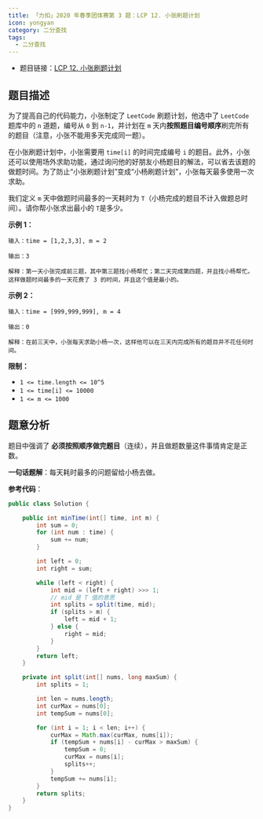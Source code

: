```yaml
---
title: 「力扣」2020 年春季团体赛第 3 题：LCP 12. 小张刷题计划
icon: yongyan
category: 二分查找
tags:
  - 二分查找
---
```


+ 题目链接：[LCP 12. 小张刷题计划](https://leetcode-cn.com/problems/xiao-zhang-shua-ti-ji-hua/)

## 题目描述

为了提高自己的代码能力，小张制定了 `LeetCode` 刷题计划，他选中了 `LeetCode` 题库中的 `n` 道题，编号从 `0` 到 `n-1`，并计划在 `m` 天内**按照题目编号顺序**刷完所有的题目（注意，小张不能用多天完成同一题）。

在小张刷题计划中，小张需要用 `time[i]` 的时间完成编号 `i` 的题目。此外，小张还可以使用场外求助功能，通过询问他的好朋友小杨题目的解法，可以省去该题的做题时间。为了防止“小张刷题计划”变成“小杨刷题计划”，小张每天最多使用一次求助。

我们定义 `m` 天中做题时间最多的一天耗时为 `T`（小杨完成的题目不计入做题总时间）。请你帮小张求出最小的 `T`是多少。

**示例 1：**

```
输入：time = [1,2,3,3], m = 2

输出：3

解释：第一天小张完成前三题，其中第三题找小杨帮忙；第二天完成第四题，并且找小杨帮忙。这样做题时间最多的一天花费了 3 的时间，并且这个值是最小的。
```

**示例 2：**

```
输入：time = [999,999,999], m = 4

输出：0

解释：在前三天中，小张每天求助小杨一次，这样他可以在三天内完成所有的题目并不花任何时间。
```

**限制：**

- `1 <= time.length <= 10^5`
- `1 <= time[i] <= 10000`
- `1 <= m <= 1000`

## 题意分析

题目中强调了 **必须按照顺序做完题目**（连续），并且做题数量这件事情肯定是正数。

**一句话题解**：每天耗时最多的问题留给小杨去做。

**参考代码**：

```Java
public class Solution {

    public int minTime(int[] time, int m) {
        int sum = 0;
        for (int num : time) {
            sum += num;
        }

        int left = 0;
        int right = sum;

        while (left < right) {
            int mid = (left + right) >>> 1;
            // mid 是 T 值的意思
            int splits = split(time, mid);
            if (splits > m) {
                left = mid + 1;
            } else {
                right = mid;
            }
        }
        return left;
    }

    private int split(int[] nums, long maxSum) {
        int splits = 1;

        int len = nums.length;
        int curMax = nums[0];
        int tempSum = nums[0];

        for (int i = 1; i < len; i++) {
            curMax = Math.max(curMax, nums[i]);
            if (tempSum + nums[i] - curMax > maxSum) {
                tempSum = 0;
                curMax = nums[i];
                splits++;
            }
            tempSum += nums[i];
        }
        return splits;
    }
}
```
